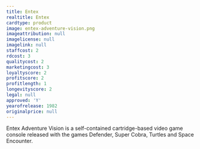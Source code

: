 ```yaml
---
title: Entex
realtitle: Entex
cardtype: product
image: entex-adventure-vision.png
imageattribution: null
imagelicense: null
imagelink: null
staffcost: 2
rdcost: 3
qualitycost: 2
marketingcost: 3
loyaltyscore: 2
profitscore: 2
profitlength: 1
longevityscore: 2
legal: null
approved: 'Y'
yearofrelease: 1982
originalprice: null
---
```


Entex Adventure Vision is a self-contained cartridge-based video game console released with the games Defender, Super Cobra, Turtles and Space Encounter.
